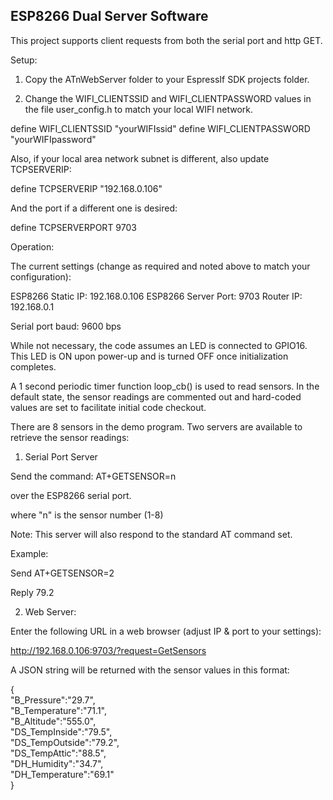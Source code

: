 <h2><strong>ESP8266 Dual Server Software</strong></h2>

This project supports client requests from both the serial port and http GET.

Setup:

1. Copy the ATnWebServer folder to your EspressIf SDK projects folder.

2. Change the WIFI_CLIENTSSID and WIFI_CLIENTPASSWORD values in the file user_config.h 
to match your local WIFI network.

define WIFI_CLIENTSSID		"yourWIFIssid"
define WIFI_CLIENTPASSWORD	"yourWIFIpassword"

Also, if your local area network subnet is different, also update TCPSERVERIP:

define TCPSERVERIP			"192.168.0.106"

And the port if a different one is desired:

define TCPSERVERPORT		9703

Operation:

The current settings (change as required and noted above to match your configuration):

ESP8266 Static IP: 192.168.0.106
ESP8266 Server Port: 9703
Router IP: 192.168.0.1

Serial port baud: 9600 bps 

While not necessary, the code assumes an LED is connected to GPIO16. This LED is ON upon 
power-up and is turned OFF once initialization completes.

A 1 second periodic timer function loop_cb() is used to read sensors. In the default state, 
the sensor readings are commented out and hard-coded values are set to facilitate initial code
checkout.

There are 8 sensors in the demo program. Two servers are available to retrieve the sensor 
readings:

1. Serial Port Server 

Send the command: AT+GETSENSOR=n<cr><lf>

over the ESP8266 serial port.

where "n" is the sensor number (1-8)

Note: This server will also respond to the standard AT command set.

Example:

Send
AT+GETSENSOR=2<cr><lf>

Reply
79.2

2. Web Server:

Enter the following URL in a web browser (adjust IP & port to your settings):

http://192.168.0.106:9703/?request=GetSensors

A JSON string will be returned with the sensor values in this format:

{<br>
"B_Pressure":"29.7",<br>
"B_Temperature":"71.1",<br>
"B_Altitude":"555.0",<br>
"DS_TempInside":"79.5",<br>
"DS_TempOutside":"79.2",<br>
"DS_TempAttic":"88.5",<br>
"DH_Humidity":"34.7",<br>
"DH_Temperature":"69.1"<br>
}

